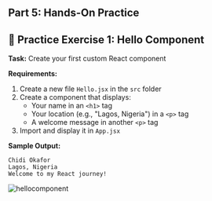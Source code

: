 ## **Part 5: Hands-On Practice**

## 🎯 Practice Exercise 1: Hello Component

**Task:** Create your first custom React component

**Requirements:**
1. Create a new file `Hello.jsx` in the `src` folder
2. Create a component that displays:
   * Your name in an `<h1>` tag
   * Your location (e.g., "Lagos, Nigeria") in a `<p>` tag
   * A welcome message in another `<p>` tag
3. Import and display it in `App.jsx`

**Sample Output:**
```
Chidi Okafor
Lagos, Nigeria
Welcome to my React journey!
```


![hellocomponent](https://github.com/user-attachments/assets/78c7b288-b80e-4538-ae06-fe4f4612fd40)